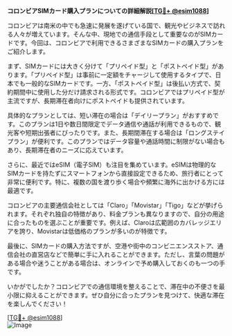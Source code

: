 **コロンビアSIMカード購入プランについての詳細解説[[TG💪+ @esim1088](https://t.me/s/esim1088)]**

コロンビアは南米の中でも急速に発展を遂げている国で、観光やビジネスで訪れる人々が増えています。そんな中、現地での通信手段として重要なのがSIMカードです。今回は、コロンビアで利用できるさまざまなSIMカードの購入プランをご紹介します。

まず、SIMカードには大きく分けて「プリペイド型」と「ポストペイド型」があります。「プリペイド型」は事前に一定額をチャージして使用するタイプで、日本でも一般的なSIMカードです。一方、「ポストペイド型」は後払い方式で、契約期間中に使用した分だけ請求される形式です。コロンビアではプリペイド型が主流ですが、長期滞在者向けにポストペイドも提供されています。

具体的なプランとしては、短い滞在の場合は「デイリープラン」がおすすめです。このプランは1日や数日間限定でデータ通信や通話が利用できるもので、観光客や短期出張者にぴったりです。また、長期間滞在する場合は「ロングステイプラン」が便利です。このプランではデータ容量や通話時間に制限がない場合もあり、長期滞在者のニーズに応えています。

さらに、最近ではeSIM（電子SIM）も注目を集めています。eSIMは物理的なSIMカードを持たずにスマートフォンから直接設定できるため、旅行者にとって非常に便利です。特に、複数の国を渡り歩く場合や頻繁に海外に出かける方には最適です。

コロンビアの主要通信会社としては「Claro」「Movistar」「Tigo」などが挙げられます。それぞれ独自の特徴があり、料金プランも異なりますので、自分の用途に合ったものを選ぶことが重要です。例えば、Claroは広範囲のカバレッジエリアを誇り、Movistarは低価格のプランが多いのが特徴です。

最後に、SIMカードの購入方法ですが、空港や街中のコンビニエンスストア、通信会社の直営店などで簡単に手に入れることができます。ただし、言葉の問題がある場合や迷うことがある場合は、オンラインで予め購入しておくのも一つの手です。

いかがでしたか？コロンビアでの通信環境を整えることで、滞在中の不便さを最小限に抑えることができます。ぜひ自分に合ったプランを見つけて、快適な滞在を楽しんでください！

[[TG💪+ @esim1088](https://t.me/s/esim1088)]  
![Image](https://i.postimg.cc/Y0z9fWf4/image.png)